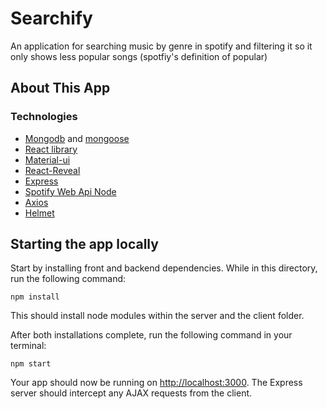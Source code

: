 # Searchify
An application for searching music by genre in spotify and filtering it so it only shows less popular songs (spotfiy's definition of popular) 

## About This App
### Technologies 
* [Mongodb](https://www.mongodb.com/) and [mongoose](https://mongoosejs.com/)
* [React library](https://reactjs.org/)
* [Material-ui](https://next.material-ui.com/)
* [React-Reveal](https://www.react-reveal.com/)
* [Express](https://expressjs.com/)
* [Spotify Web Api Node](https://github.com/thelinmichael/spotify-web-api-node)
* [Axios](https://github.com/axios/axios)
* [Helmet](https://helmetjs.github.io/)

## Starting the app locally

Start by installing front and backend dependencies. While in this directory, run the following command:

```
npm install
```

This should install node modules within the server and the client folder.

After both installations complete, run the following command in your terminal:

```
npm start
```

Your app should now be running on <http://localhost:3000>. The Express server should intercept any AJAX requests from the client.

